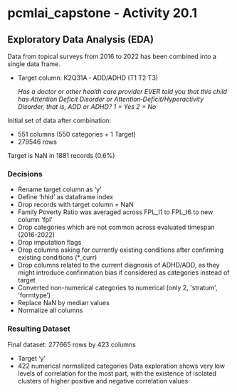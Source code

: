 # pcmlai_capstone - Activity 20.1

## Exploratory Data Analysis (EDA)

Data from topical surveys from 2016 to 2022 has been combined into a single data frame.
* Target column: K2Q31A ‐ ADD/ADHD (T1 T2 T3)

    _Has a doctor or other health care provider EVER told you that this child has Attention Deficit Disorder or Attention‐Deficit/Hyperactivity Disorder, that is, ADD or ADHD? 1 = Yes 2 = No_

Initial set of data after combination: 
* 551 columns (550 categories + 1 Target)
* 279546 rows

Target is NaN in 1881 records (0.6%)

### Decisions
* Rename target column as ‘y’
* Define ‘hhid’ as dataframe index
* Drop records with target column = NaN
* Family Poverty Ratio was averaged across FPL_I1 to FPL_I6 to new column ‘fpl’
* Drop categories which are not common across evaluated timespan (2016-2022)
* Drop imputation flags
* Drop columns asking for currently existing conditions after confirming existing conditions (*_curr)
* Drop columns related to the current diagnosis of ADHD/ADD, as they might introduce confirmation bias if considered as categories instead of target 
* Converted non-numerical categories to numerical (only 2, 'stratum', 'formtype’)
* Replace NaN by median values
* Normalize all columns

### Resulting Dataset
Final dataset: 277665 rows by 423 columns
* Target ‘y’
* 422 numerical normalized categories
Data exploration shows very low levels of correlation for the most part, with the existence of isolated clusters of higher positive and negative correlation values

